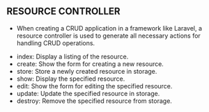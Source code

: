 ## RESOURCE CONTROLLER

-   When creating a CRUD application in a framework like Laravel, a resource controller is used to generate all necessary actions for handling CRUD operations.

*   index: Display a listing of the resource.
*   create: Show the form for creating a new resource.
*   store: Store a newly created resource in storage.
*   show: Display the specified resource.
*   edit: Show the form for editing the specified resource.
*   update: Update the specified resource in storage.
*   destroy: Remove the specified resource from storage.

